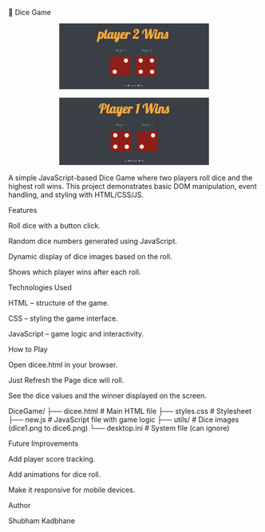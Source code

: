 🎲 Dice Game

<p align="center"> <img src="utils/win1.png" alt="Dice Game Screenshot" width="300"/> </p>
<p align="center"> <img src="utils/win2.png" alt="Dice Game Screenshot" width="300"/> </p>

A simple JavaScript-based Dice Game where two players roll dice and the highest roll wins. This project demonstrates basic DOM manipulation, event handling, and styling with HTML/CSS/JS.

Features

Roll dice with a button click.

Random dice numbers generated using JavaScript.

Dynamic display of dice images based on the roll.

Shows which player wins after each roll.

Technologies Used

HTML – structure of the game.

CSS – styling the game interface.

JavaScript – game logic and interactivity.

How to Play

Open dicee.html in your browser.

Just Refresh the Page dice will roll.

See the dice values and the winner displayed on the screen.

DiceGame/
├── dicee.html       # Main HTML file
├── styles.css       # Stylesheet
├── new.js           # JavaScript file with game logic
├── utils/           # Dice images (dice1.png to dice6.png)
└── desktop.ini      # System file (can ignore)


Future Improvements

Add player score tracking.

Add animations for dice roll.

Make it responsive for mobile devices.

Author

Shubham Kadbhane
